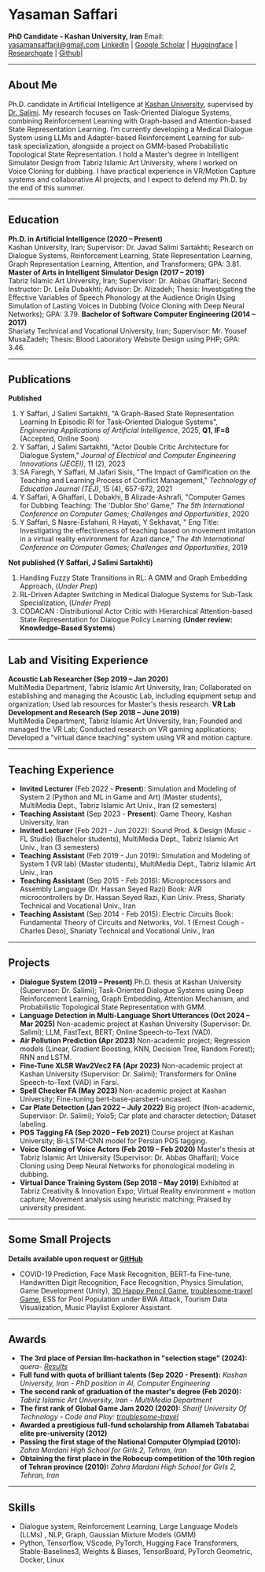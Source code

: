 
# Yasaman Saffari

**PhD Candidate - Kashan University, Iran**
Email: yasamansaffarii@gmail.com
[LinkedIn](https://www.linkedin.com/in/yasaman-saffari-22b937181) | [Google Scholar](https://scholar.google.com/citations?user=wPtRMfYAAAAJ&hl=fa) | [Huggingface](https://huggingface.co/Yasamansaffari73) | [Researchgate](https://www.researchgate.net/profile/Yasaman-Saffari) | [Github](https://github.com/yasamansaffarii)| 
**********************
## About Me

Ph.D. candidate in Artificial Intelligence at [Kashan University](https://kashanu.ac.ir/en), supervised by [Dr. Salimi](https://scholar.google.co.uk/citations?hl=en&user=7ZCf1C8AAAAJ). My research focuses on Task-Oriented Dialogue Systems, combining Reinforcement Learning with Graph-based and Attention-based State Representation Learning. I’m currently developing a Medical Dialogue System using LLMs and Adapter-based Reinforcement Learning for sub-task specialization, alongside a project on GMM-based Probabilistic Topological State Representation. I hold a Master’s degree in Intelligent Simulator Design from Tabriz Islamic Art University, where I worked on Voice Cloning for dubbing. I have practical experience in VR/Motion Capture systems and collaborative AI projects, and I expect to defend my Ph.D. by the end of this summer.

***************
## Education

**Ph.D. in Artificial Intelligence (2020 – Present)**  
Kashan University, Iran; Supervisor: Dr. Javad Salimi Sartakhti; Research on Dialogue Systems, Reinforcement Learning, State Representation Learning, Graph Representation Learning, Attention, and Transformers; GPA: 3.81.
**Master of Arts in Intelligent Simulator Design (2017 – 2019)**  
Tabriz Islamic Art University, Iran; Supervisor: Dr. Abbas Ghaffari; Second Instructor: Dr. Leila Dubakhti; Advisor: Dr. Alizadeh; Thesis: Investigating the Effective Variables of Speech Phonology at the Audience Origin Using Simulation of Lasting Voices in Dubbing (Voice Cloning with Deep Neural Networks); GPA: 3.79.
**Bachelor of Software Computer Engineering (2014 – 2017)**  
Shariaty Technical and Vocational University, Iran; Supervisor: Mr. Yousef MusaZadeh; Thesis: Blood Laboratory Website Design using PHP; GPA: 3.46.

********************
## Publications

**Published**
1. Y Saffari, J Salimi Sartakhti, "A Graph-Based State Representation Learning In Episodic Rl for Task-Oriented Dialogue Systems", *Engineering Applications of Artificial Intelligence*, 2025, **Q1, IF=8** (Accepted, Online Soon)
2. Y Saffari, J Salimi Sartakhti, "Actor Double Critic Architecture for Dialogue System," *Journal of Electrical and Computer Engineering Innovations (JECEI)*, 11 (2), 2023
3. SA Faregh, Y Saffari, M Jafari Sisis, "The Impact of Gamification on the Teaching and Learning Process of Conflict Management," *Technology of Education Journal (TEJ)*, 15 (4), 657-672, 2021
4. Y Saffari, A Ghaffari, L Dobakhi, B Alizade-Ashrafi, "Computer Games for Dubbing Teaching: The 'Dublor Sho' Game," *The 5th International Conference on Computer Games; Challenges and Opportunities*, 2020
5. Y Saffari, S Nasre-Esfahani, R Hayati, Y Sekhavat, " Eng Title: Investigating the effectiveness of teaching based on movement imitation in a virtual reality environment for Azari dance," *The 4th International Conference on Computer Games; Challenges and Opportunities*, 2019

**Not published (Y Saffari, J Salimi Sartakhti)**
1. Handling Fuzzy State Transitions in RL: A GMM and Graph Embedding Approach, (*Under Prep*)
2. RL-Driven Adapter Switching in Medical Dialogue Systems for Sub-Task Specialization, (*Under Prep*)
3. CODACAN : Distributional Actor Critic with Hierarchical Attention-based State Representation for Dialogue Policy Learning (**Under review: Knowledge-Based Systems**)
********************
## Lab and Visiting Experience

**Acoustic Lab Researcher (Sep 2019 – Jan 2020)**  
MultiMedia Department, Tabriz Islamic Art University, Iran; Collaborated on establishing and managing the Acoustic Lab, including equipment setup and organization; Used lab resources for Master's thesis research.
**VR Lab Development and Research (Sep 2018 – June 2019)**  
MultiMedia Department, Tabriz Islamic Art University, Iran; Founded and managed the VR Lab; Conducted research on VR gaming applications; Developed a "virtual dance teaching" system using VR and motion capture.

********************
## Teaching Experience
- **Invited Lecturer** (Feb 2022 - **Present**): Simulation and Modeling of System 2 (Python and ML in Game and Art) (Master students), MultiMedia Dept., Tabriz Islamic Art Univ., Iran (2 semesters)
- **Teaching Assistant** (Sep 2023 - **Present**): Game Theory, Kashan University, Iran
- **Invited Lecturer** (Feb 2021 - Jun 2022): Sound Prod. & Design (Music - FL Studio) (Bachelor students), MultiMedia Dept., Tabriz Islamic Art Univ., Iran (3 semesters)
- **Teaching Assistant** (Feb 2019 - Jun 2019): Simulation and Modeling of System 1 (VR lab) (Master students), MultiMedia Dept., Tabriz Islamic Art Univ., Iran
- **Teaching Assistant** (Sep 2015 - Feb 2016): Microprocessors and Assembly Language (Dr. Hassan Seyed Razi) Book: AVR microcontrollers by Dr. Hassan Seyed Razi, Kian Univ. Press, Shariaty Technical and Vocational Univ., Iran
- **Teaching Assistant** (Sep 2014 - Feb 2015): Electric Circuits Book: Fundamental Theory of Circuits and Networks, Vol. 1 (Ernest Cough - Charles Deso), Shariaty Technical and Vocational Univ., Iran
*******************
## Projects
- **Dialogue System (2019 – Present)**  Ph.D. thesis at Kashan University (Supervisor: Dr. Salimi); Task-Oriented Dialogue Systems using Deep Reinforcement Learning, Graph Embedding, Attention Mechanism, and Probabilistic Topological State Representation with GMM.
- **Language Detection in Multi-Language Short Utterances (Oct 2024 – Mar 2025)**  Non-academic project at Kashan University (Supervisor: Dr. Salimi); LLM, FastText, BERT; Online Speech-to-Text (VAD).
- **Air Pollution Prediction (Apr 2023)**  Non-academic project; Regression models (Linear, Gradient Boosting, KNN, Decision Tree, Random Forest); RNN and LSTM.
- **Fine-Tune XLSR Wav2Vec2 FA (Apr 2023)**  Non-academic project at Kashan University (Supervisor: Dr. Salimi); Transformers for Online Speech-to-Text (VAD) in Farsi.
- **Spell Checker FA (May 2023)**  Non-academic project at Kashan University; Fine-tuning bert-base-parsbert-uncased.
- **Car Plate Detection (Jan 2022 – July 2022)**  Big project (Non-academic, Supervisor: Dr. Salimi); Yolo5; Car plate and character detection; Dataset labeling.
- **POS Tagging FA (Sep 2020 – Feb 2021)**  Course project at Kashan University; Bi-LSTM-CNN model for Persian POS tagging.
- **Voice Cloning of Voice Actors (Feb 2019 – Feb 2020)**  Master's thesis at Tabriz Islamic Art University (Supervisor: Dr. Abbas Ghaffari); Voice Cloning using Deep Neural Networks for phonological modeling in dubbing.
- **Virtual Dance Training System (Sep 2018 – May 2019)**  Exhibited at Tabriz Creativity & Innovation Expo; Virtual Reality environment + motion capture; Movement analysis using heuristic matching; Praised by university president.
 *********************
## Some Small Projects
**Details available upon request or [GitHub](https://github.com/yasamansaffarii/yasamansaffarii.github.io/)**
- COVID-19 Prediction, Face Mask Recognition, BERT-fa Fine-tune, Handwritten Digit Recognition, Face Recognition, Physics Simulation, Game Development (Unity), [3D Happy Pencil Game](https://v3.globalgamejam.org/2019/games/happypencil), [troublesome-travel Game](https://v3.globalgamejam.org/2020/games/troublesome-travel-9), ESS for Pool Population under BWA Attack, Tourism Data Visualization, Music Playlist Explorer Assistant.
***************************
## Awards
- **The 3rd place of Persian llm-hackathon in "selection stage" (2024):** *quera- [Results](https://quera.org/contest/assignments/64356/scoreboard/)*
- **Full fund with quota of brilliant talents (Sep 2020 - Present):** *Kashan University, Iran - PhD position in AI, Computer Engineering*
- **The second rank of graduation of the master's degree (Feb 2020):** *Tabriz Islamic Art University, Iran - MultiMedia Department*
- **The first rank of Global Game Jam 2020 (2020):** *Sharif University Of Technology - Code and Play: [troublesome-travel](https://v3.globalgamejam.org/2020/games/troublesome-travel-9)*
- **Awarded a prestigious full-fund scholarship from Allameh Tabatabai elite pre-university (2012)**
- **Passing the first stage of the National Computer Olympiad (2010):** *Zahra Mardani High School for Girls 2, Tehran, Iran*
- **Obtaining the first place in the Robocup competition of the 10th region of Tehran province (2010):** *Zahra Mardani High School for Girls 2, Tehran, Iran*
*******************************
## Skills
- Dialogue system, Reinforcement Learning, Large Language Models (LLMs) , NLP, Graph, Gaussian Mixture Models (GMM)
- Python, Tensorflow, VScode, PyTorch, Hugging Face Transformers, Stable-Baselines3, Weights & Biases, TensorBoard, PyTorch Geometric, Docker, Linux
 

